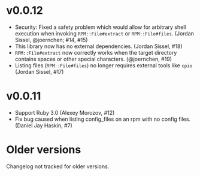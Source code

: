 

# v0.0.12

* Security: Fixed a safety problem which would allow for arbitrary shell execution when invoking `RPM::File#extract` or `RPM::File#files`. (Jordan Sissel, @joernchen; #14, #15)
* This library now has no external dependencies. (Jordan Sissel, #18)
* `RPM::File#extract` now correctly works when the target directory contains spaces or other special characters. (@joernchen, #19)
* Listing files (`RPM::File#files`) no longer requires external tools like `cpio` (Jordan Sissel, #17)


# v0.0.11

* Support Ruby 3.0 (Alexey Morozov, #12)
* Fix bug caused when listing config_files on an rpm with no config files. (Daniel Jay Haskin, #7)

# Older versions

Changelog not tracked for older versions.
